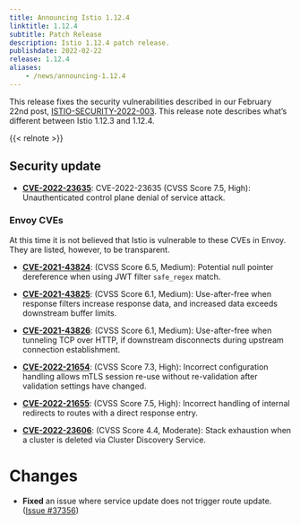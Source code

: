 ```yaml
---
title: Announcing Istio 1.12.4
linktitle: 1.12.4
subtitle: Patch Release
description: Istio 1.12.4 patch release.
publishdate: 2022-02-22
release: 1.12.4
aliases:
    - /news/announcing-1.12.4
---
```


This release fixes the security vulnerabilities described in our February 22nd post, [ISTIO-SECURITY-2022-003](/pt-br/news/security/istio-security-2022-003). This release note describes what’s different between Istio 1.12.3 and 1.12.4.

{{< relnote >}}

## Security update

- __[CVE-2022-23635](https://cve.mitre.org/cgi-bin/cvekey.cgi?keyword=CVE-2022-23635)__:
  CVE-2022-23635 (CVSS Score 7.5, High):  Unauthenticated control plane denial of service attack.

### Envoy CVEs

At this time it is not believed that Istio is vulnerable to these CVEs in Envoy. They are listed, however,
to be transparent.

- __[CVE-2021-43824](https://github.com/envoyproxy/envoy/security/advisories/GHSA-vj5m-rch8-5r2p)__:
  (CVSS Score 6.5, Medium): Potential null pointer dereference when using JWT filter `safe_regex` match.

- __[CVE-2021-43825](https://github.com/envoyproxy/envoy/security/advisories/GHSA-h69p-g6xg-mhhh)__:
  (CVSS Score 6.1, Medium):  Use-after-free when response filters increase response data, and increased data exceeds downstream buffer limits.

- __[CVE-2021-43826](https://github.com/envoyproxy/envoy/security/advisories/GHSA-cmx3-fvgf-83mf)__:
  (CVSS Score 6.1, Medium): Use-after-free when tunneling TCP over HTTP, if downstream disconnects during upstream connection establishment.

- __[CVE-2022-21654](https://github.com/envoyproxy/envoy/security/advisories/GHSA-5j4x-g36v-m283)__:
  (CVSS Score 7.3, High): Incorrect configuration handling allows mTLS session re-use without re-validation after validation settings have changed.

- __[CVE-2022-21655](https://github.com/envoyproxy/envoy/security/advisories/GHSA-7r5p-7fmh-jxpg)__:
  (CVSS Score 7.5, High): Incorrect handling of internal redirects to routes with a direct response entry.

- __[CVE-2022-23606](https://github.com/envoyproxy/envoy/security/advisories/GHSA-9vp2-4cp7-vvxf)__:
  (CVSS Score 4.4, Moderate): Stack exhaustion when a cluster is deleted via Cluster Discovery Service.

# Changes

- **Fixed** an issue where service update does not trigger route update.
  ([Issue #37356](https://github.com/istio/istio/pull/37356))
